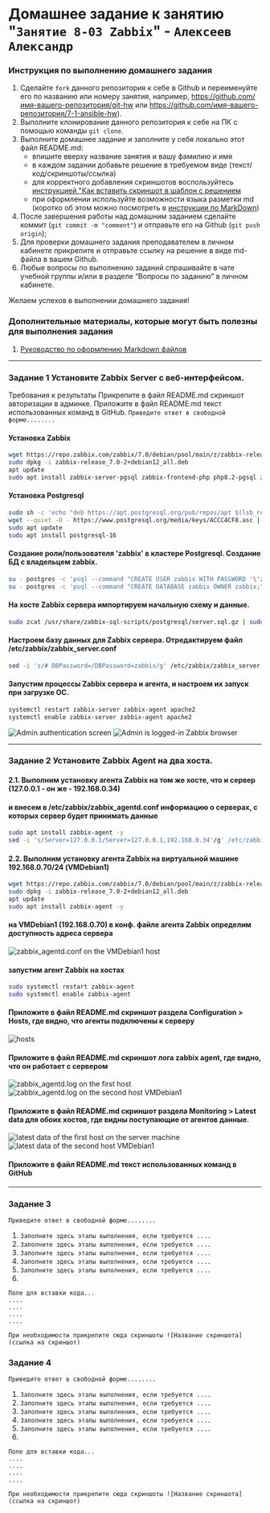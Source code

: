 # Домашнее задание к занятию "`Занятие 8-03 Zabbix`" - `Алексеев Александр`


### Инструкция по выполнению домашнего задания

   1. Сделайте `fork` данного репозитория к себе в Github и переименуйте его по названию или номеру занятия, например, https://github.com/имя-вашего-репозитория/git-hw или  https://github.com/имя-вашего-репозитория/7-1-ansible-hw).
   2. Выполните клонирование данного репозитория к себе на ПК с помощью команды `git clone`.
   3. Выполните домашнее задание и заполните у себя локально этот файл README.md:
      - впишите вверху название занятия и вашу фамилию и имя
      - в каждом задании добавьте решение в требуемом виде (текст/код/скриншоты/ссылка)
      - для корректного добавления скриншотов воспользуйтесь [инструкцией "Как вставить скриншот в шаблон с решением](https://github.com/netology-code/sys-pattern-homework/blob/main/screen-instruction.md)
      - при оформлении используйте возможности языка разметки md (коротко об этом можно посмотреть в [инструкции  по MarkDown](https://github.com/netology-code/sys-pattern-homework/blob/main/md-instruction.md))
   4. После завершения работы над домашним заданием сделайте коммит (`git commit -m "comment"`) и отправьте его на Github (`git push origin`);
   5. Для проверки домашнего задания преподавателем в личном кабинете прикрепите и отправьте ссылку на решение в виде md-файла в вашем Github.
   6. Любые вопросы по выполнению заданий спрашивайте в чате учебной группы и/или в разделе “Вопросы по заданию” в личном кабинете.
   
Желаем успехов в выполнении домашнего задания!
   
### Дополнительные материалы, которые могут быть полезны для выполнения задания

1. [Руководство по оформлению Markdown файлов](https://gist.github.com/Jekins/2bf2d0638163f1294637#Code)

---

### Задание 1 Установите Zabbix Server с веб-интерфейсом.
Требования к результаты
    Прикрепите в файл README.md скриншот авторизации в админке.
    Приложите в файл README.md текст использованных команд в GitHub.
`Приведите ответ в свободной форме........`

#### Установка Zabbix
```bash
wget https://repo.zabbix.com/zabbix/7.0/debian/pool/main/z/zabbix-release/zabbix-release_7.0-2+debian12_all.deb
sudo dpkg -i zabbix-release_7.0-2+debian12_all.deb
apt update
sudo apt install zabbix-server-pgsql zabbix-frontend-php php8.2-pgsql zabbix-apache-conf zabbix-sql-scripts zabbix-agent
```

#### Установка Postgresql
```bash
sudo sh -c 'echo "deb https://apt.postgresql.org/pub/repos/apt $(lsb_release -cs)-pgdg main" >/etc/apt/sources.list.d/pgdg.list'
wget --quiet -O - https://www.postgresql.org/media/keys/ACCC4CF8.asc | sudo apt-key add -
sudo apt update
sudo apt install postgresql-16
```

#### Создание роли/пользователя 'zabbix' в кластере Postgresql. Создание БД с владельцем zabbix.
```bash
su - postgres -c 'psql --command "CREATE USER zabbix WITH PASSWORD '\'zabbix\'';"'
su - postgres -c 'psql --command "CREATE DATABASE zabbix OWNER zabbix;"'
```

#### На хосте Zabbix сервера импортируем начальную схему и данные.
```bash
sudo zcat /usr/share/zabbix-sql-scripts/postgresql/server.sql.gz | sudo -u zabbix psql zabbix
```

#### Настроем базу данных для Zabbix сервера. Отредактируем файл /etc/zabbix/zabbix_server.conf
```bash
sed -i 's/# DBPassword=/DBPassword=zabbix/g' /etc/zabbix/zabbix_server.conf
```

#### Запустим процессы Zabbix сервера и агента, и настроем их запуск при загрузке ОС.
```bash
systemctl restart zabbix-server zabbix-agent apache2
systemctl enable zabbix-server zabbix-agent apache2
```

![Admin authentication screen](img/Zabbix-1-Admin-Authentication.png)
![Admin is logged-in Zabbix browser](img/Zabbix-1-Admin-signed-up.png)


---

### Задание 2 Установите Zabbix Agent на два хоста.

#### 2.1. Выполним установку агента Zabbix на том же хосте, что и сервер (127.0.0.1 - он же - 192.168.0.34) 
#### и внесем в /etc/zabbix/zabbix_agentd.conf информацию о серверах, с которых сервер будет принимать данные
```bash
sudo apt install zabbix-agent -y
sed -i 's/Server=127.0.0.1/Server=127.0.0.1,192.168.0.34'/g' /etc/zabbix/zabbix_agentd.conf
```

#### 2.2. Выполним установку агента Zabbix на виртуальной машине 192.168.0.70/24 (VMDebian1)
```bash
wget https://repo.zabbix.com/zabbix/7.0/debian/pool/main/z/zabbix-release/zabbix-release_7.0-2+debian12_all.deb
sudo dpkg -i zabbix-release_7.0-2+debian12_all.deb
apt update
sudo apt install zabbix-agent -y
```

#### на VMDebian1 (192.168.0.70) в конф. файле агента Zabbix определим доступность адреса сервера 
![zabbix_agentd.conf on the VMDebian1 host](img/Zabbix-2-VM1-agentd.conf.png)


#### запустим агент Zabbix на хостах
```bash
sudo systemctl restart zabbix-agent
sudo systemctl enable zabbix-agent
```


#### Приложите в файл README.md скриншот раздела Configuration > Hosts, где видно, что агенты подключены к серверу
![hosts](img/Zabbix-2-Hosts.png)

#### Приложите в файл README.md скриншот лога zabbix agent, где видно, что он работает с сервером
![zabbix_agentd.log on the first host](img/Zabbix-2-agent-log-on-local-machine.png)
![zabbix_agentd.log on the second host VMDebian1](img/Zabbix-2-agent-log-host2-VMDebian1.png)

#### Приложите в файл README.md скриншот раздела Monitoring > Latest data для обоих хостов, где видны поступающие от агентов данные.
![latest data of the first host on the server machine](img/Zabbix-2-latest-data-host-on-server.png)
![latest data of the second host VMDebian1](img/Zabbix-2-latest-data-host-2-VM1.png)

#### Приложите в файл README.md текст использованных команд в GitHub
---

### Задание 3

`Приведите ответ в свободной форме........`

1. `Заполните здесь этапы выполнения, если требуется ....`
2. `Заполните здесь этапы выполнения, если требуется ....`
3. `Заполните здесь этапы выполнения, если требуется ....`
4. `Заполните здесь этапы выполнения, если требуется ....`
5. `Заполните здесь этапы выполнения, если требуется ....`
6. 

```
Поле для вставки кода...
....
....
....
....
```

`При необходимости прикрепитe сюда скриншоты
![Название скриншота](ссылка на скриншот)`

### Задание 4

`Приведите ответ в свободной форме........`

1. `Заполните здесь этапы выполнения, если требуется ....`
2. `Заполните здесь этапы выполнения, если требуется ....`
3. `Заполните здесь этапы выполнения, если требуется ....`
4. `Заполните здесь этапы выполнения, если требуется ....`
5. `Заполните здесь этапы выполнения, если требуется ....`
6. 

```
Поле для вставки кода...
....
....
....
....
```

`При необходимости прикрепитe сюда скриншоты
![Название скриншота](ссылка на скриншот)`
